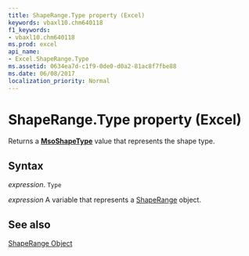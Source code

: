 ```yaml
---
title: ShapeRange.Type property (Excel)
keywords: vbaxl10.chm640118
f1_keywords:
- vbaxl10.chm640118
ms.prod: excel
api_name:
- Excel.ShapeRange.Type
ms.assetid: 0634ea7d-c1f9-0de0-d0a2-81ac8f7fbe88
ms.date: 06/08/2017
localization_priority: Normal
---
```



# ShapeRange.Type property (Excel)

Returns a  **[MsoShapeType](Office.MsoShapeType.md)** value that represents the shape type.


## Syntax

_expression_. `Type`

_expression_ A variable that represents a [ShapeRange](./Excel.ShapeRange.md) object.


## See also


[ShapeRange Object](Excel.ShapeRange.md)

